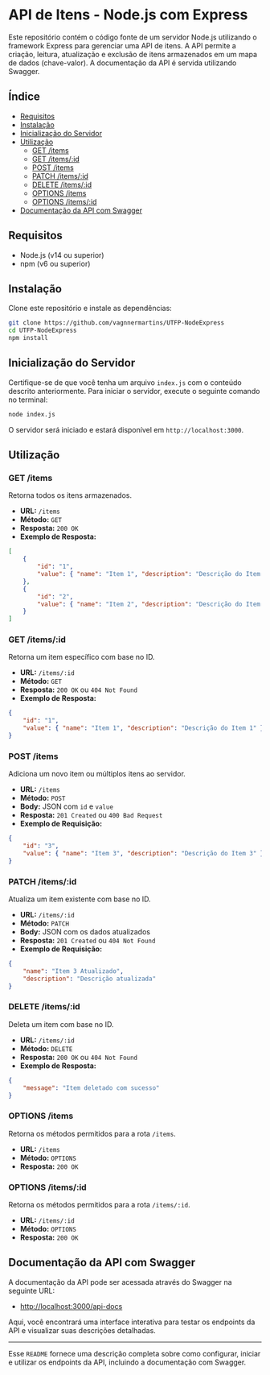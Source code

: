 
# API de Itens - Node.js com Express

Este repositório contém o código fonte de um servidor Node.js utilizando o framework Express para gerenciar uma API de itens. A API permite a criação, leitura, atualização e exclusão de itens armazenados em um mapa de dados (chave-valor). A documentação da API é servida utilizando Swagger.

## Índice

- [Requisitos](#requisitos)
- [Instalação](#instalação)
- [Inicialização do Servidor](#inicialização-do-servidor)
- [Utilização](#utilização)
  - [GET /items](#get-items)
  - [GET /items/:id](#get-itemsid)
  - [POST /items](#post-items)
  - [PATCH /items/:id](#patch-itemsid)
  - [DELETE /items/:id](#delete-itemsid)
  - [OPTIONS /items](#options-items)
  - [OPTIONS /items/:id](#options-itemsid)
- [Documentação da API com Swagger](#documentação-da-api-com-swagger)

## Requisitos

- Node.js (v14 ou superior)
- npm (v6 ou superior)

## Instalação

Clone este repositório e instale as dependências:

```bash
git clone https://github.com/vagnnermartins/UTFP-NodeExpress
cd UTFP-NodeExpress
npm install
```

## Inicialização do Servidor

Certifique-se de que você tenha um arquivo `index.js` com o conteúdo descrito anteriormente. Para iniciar o servidor, execute o seguinte comando no terminal:

```bash
node index.js
```

O servidor será iniciado e estará disponível em `http://localhost:3000`.

## Utilização

### GET /items

Retorna todos os itens armazenados.

- **URL:** `/items`
- **Método:** `GET`
- **Resposta:** `200 OK`
- **Exemplo de Resposta:**

```json
[
    {
        "id": "1",
        "value": { "name": "Item 1", "description": "Descrição do Item 1" }
    },
    {
        "id": "2",
        "value": { "name": "Item 2", "description": "Descrição do Item 2" }
    }
]
```

### GET /items/:id

Retorna um item específico com base no ID.

- **URL:** `/items/:id`
- **Método:** `GET`
- **Resposta:** `200 OK` ou `404 Not Found`
- **Exemplo de Resposta:**

```json
{
    "id": "1",
    "value": { "name": "Item 1", "description": "Descrição do Item 1" }
}
```

### POST /items

Adiciona um novo item ou múltiplos itens ao servidor.

- **URL:** `/items`
- **Método:** `POST`
- **Body:** JSON com `id` e `value`
- **Resposta:** `201 Created` ou `400 Bad Request`
- **Exemplo de Requisição:**

```json
{
    "id": "3",
    "value": { "name": "Item 3", "description": "Descrição do Item 3" }
}
```

### PATCH /items/:id

Atualiza um item existente com base no ID.

- **URL:** `/items/:id`
- **Método:** `PATCH`
- **Body:** JSON com os dados atualizados
- **Resposta:** `201 Created` ou `404 Not Found`
- **Exemplo de Requisição:**

```json
{
    "name": "Item 3 Atualizado",
    "description": "Descrição atualizada"
}
```

### DELETE /items/:id

Deleta um item com base no ID.

- **URL:** `/items/:id`
- **Método:** `DELETE`
- **Resposta:** `200 OK` ou `404 Not Found`
- **Exemplo de Resposta:**

```json
{
    "message": "Item deletado com sucesso"
}
```

### OPTIONS /items

Retorna os métodos permitidos para a rota `/items`.

- **URL:** `/items`
- **Método:** `OPTIONS`
- **Resposta:** `200 OK`

### OPTIONS /items/:id

Retorna os métodos permitidos para a rota `/items/:id`.

- **URL:** `/items/:id`
- **Método:** `OPTIONS`
- **Resposta:** `200 OK`

## Documentação da API com Swagger

A documentação da API pode ser acessada através do Swagger na seguinte URL:

- [http://localhost:3000/api-docs](http://localhost:3000/api-docs)

Aqui, você encontrará uma interface interativa para testar os endpoints da API e visualizar suas descrições detalhadas.

---

Esse `README` fornece uma descrição completa sobre como configurar, iniciar e utilizar os endpoints da API, incluindo a documentação com Swagger.
